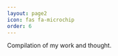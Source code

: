 ```yaml
---
layout: page2
icon: fas fa-microchip
order: 6
---
```


<!-- > Add Markdown syntax content to file `_tabs/about.md`{: .filepath } and it will show up on this page.
{: .prompt-tip } -->

Compilation of my work and thought.
